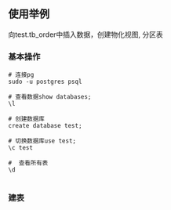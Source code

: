 
## 使用举例
向test.tb_order中插入数据，创建物化视图, 分区表

### 基本操作
``` shell
# 连接pg
sudo -u postgres psql

# 查看数据show databases;
\l

# 创建数据库
create database test;

# 切换数据库use test;
\c test

#  查看所有表
\d


```

### 建表
